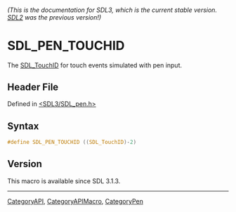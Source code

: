###### (This is the documentation for SDL3, which is the current stable version. [SDL2](https://wiki.libsdl.org/SDL2/) was the previous version!)
# SDL_PEN_TOUCHID

The [SDL_TouchID](SDL_TouchID) for touch events simulated with pen input.

## Header File

Defined in [<SDL3/SDL_pen.h>](https://github.com/libsdl-org/SDL/blob/main/include/SDL3/SDL_pen.h)

## Syntax

```c
#define SDL_PEN_TOUCHID ((SDL_TouchID)-2)
```

## Version

This macro is available since SDL 3.1.3.

----
[CategoryAPI](CategoryAPI), [CategoryAPIMacro](CategoryAPIMacro), [CategoryPen](CategoryPen)

